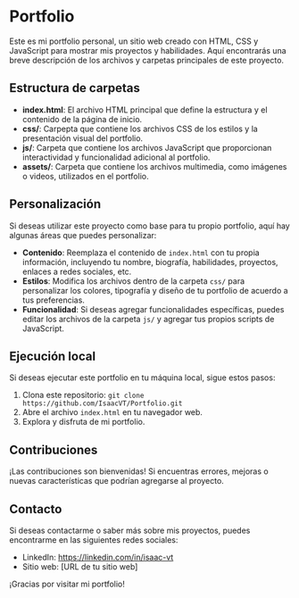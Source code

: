# Portfolio

Este es mi portfolio personal, un sitio web creado con HTML, CSS y JavaScript para mostrar mis proyectos y habilidades. Aquí encontrarás una breve descripción de los archivos y carpetas principales de este proyecto.

## Estructura de carpetas

-   **index.html**: El archivo HTML principal que define la estructura y el contenido de la página de inicio.
-   **css/**: Carpepta que contiene los archivos CSS de los estilos y la presentación visual del portfolio.
-   **js/**: Carpeta que contiene los archivos JavaScript que proporcionan interactividad y funcionalidad adicional al portfolio.
-   **assets/**: Carpeta que contiene los archivos multimedia, como imágenes o videos, utilizados en el portfolio.

## Personalización

Si deseas utilizar este proyecto como base para tu propio portfolio, aquí hay algunas áreas que puedes personalizar:

-   **Contenido**: Reemplaza el contenido de `index.html` con tu propia información, incluyendo tu nombre, biografía, habilidades, proyectos, enlaces a redes sociales, etc.
-   **Estilos**: Modifica los archivos dentro de la carpeta `css/` para personalizar los colores, tipografía y diseño de tu portfolio de acuerdo a tus preferencias.
-   **Funcionalidad**: Si deseas agregar funcionalidades específicas, puedes editar los archivos de la carpeta `js/` y agregar tus propios scripts de JavaScript.

## Ejecución local

Si deseas ejecutar este portfolio en tu máquina local, sigue estos pasos:

1. Clona este repositorio: `git clone https://github.com/IsaacVT/Portfolio.git`
2. Abre el archivo `index.html` en tu navegador web.
3. Explora y disfruta de mi portfolio.

## Contribuciones

¡Las contribuciones son bienvenidas! Si encuentras errores, mejoras o nuevas características que podrían agregarse al proyecto.

## Contacto

Si deseas contactarme o saber más sobre mis proyectos, puedes encontrarme en las siguientes redes sociales:

-   LinkedIn: https://linkedin.com/in/isaac-vt
-   Sitio web: [URL de tu sitio web]

¡Gracias por visitar mi portfolio!
